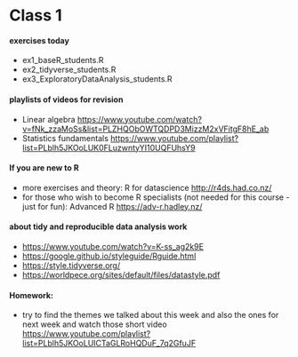 # Class 1


#### exercises today
* ex1_baseR_students.R
* ex2_tidyverse_students.R
* ex3_ExploratoryDataAnalysis_students.R


#### playlists of videos for revision
* Linear algebra https://www.youtube.com/watch?v=fNk_zzaMoSs&list=PLZHQObOWTQDPD3MizzM2xVFitgF8hE_ab
* Statistics fundamentals https://www.youtube.com/playlist?list=PLblh5JKOoLUK0FLuzwntyYI10UQFUhsY9


#### If you are new to R
* more exercises and theory: R for datascience http://r4ds.had.co.nz/
* for those who wish to become R specialists (not needed for this course - just for fun): Advanced R https://adv-r.hadley.nz/

#### about tidy and reproducible data analysis work
* https://www.youtube.com/watch?v=K-ss_ag2k9E
* https://google.github.io/styleguide/Rguide.html
* https://style.tidyverse.org/
* https://worldpece.org/sites/default/files/datastyle.pdf

#### Homework:
* try to find the themes we talked about this week and also the ones for next week and watch those short video https://www.youtube.com/playlist?list=PLblh5JKOoLUICTaGLRoHQDuF_7q2GfuJF
